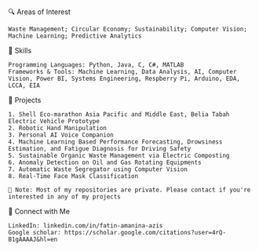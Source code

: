   🔍 Areas of Interest
    
    Waste Management; Circular Economy; Sustainability; Computer Vision; Machine Learning; Predictive Analytics
  
  🔧 Skills
    
    Programming Languages: Python, Java, C, C#, MATLAB
    Frameworks & Tools: Machine Learning, Data Analysis, AI, Computer Vision, Power BI, Systems Engineering, Respberry Pi, Arduino, EDA, LCCA, EIA
  
  📂 Projects
    
    1. Shell Eco-marathon Asia Pacific and Middle East, Belia Tabah Electric Vehicle Prototype
    2. Robotic Hand Manipulation
    3. Personal AI Voice Companion
    4. Machine Learning Based Performance Forecasting, Drowsiness Estimation, and Fatigue Diagnosis for Driving Safety
    5. Sustainable Organic Waste Management via Electric Composting
    6. Anomaly Detection on Oil and Gas Rotating Equipments
    7. Automatic Waste Segregator using Computer Vision
    8. Real-Time Face Mask Classification
    
    📝 Note: Most of my repositories are private. Please contact if you're interested in any of my projects
  
  📱 Connect with Me
    
    LinkedIn: linkedin.com/in/fatin-amanina-azis
    Google scholar: https://scholar.google.com/citations?user=4rQ-B1gAAAAJ&hl=en
